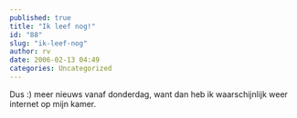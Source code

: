 ```yaml
---
published: true
title: "Ik leef nog!"
id: "88"
slug: "ik-leef-nog"
author: rv
date: 2006-02-13 04:49
categories: Uncategorized
---
```

Dus :) meer nieuws vanaf donderdag, want dan heb ik waarschijnlijk weer internet op mijn kamer.